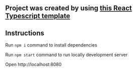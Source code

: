 ## Project was created by using [this React Typescript template](https://github.com/divshekhar/react-typescript-template)
## Instructions

Run `npm i` command to install dependencies

Run `npm start` command to run locally development server

Open http://localhost:8080